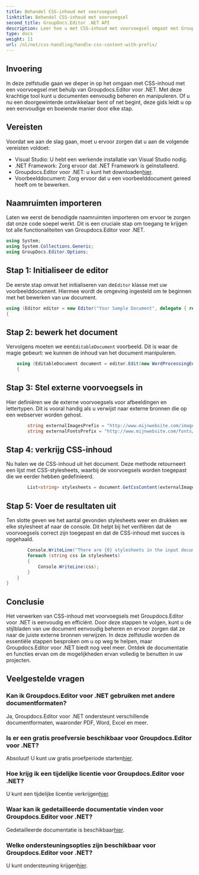 ```yaml
---
title: Behandel CSS-inhoud met voorvoegsel
linktitle: Behandel CSS-inhoud met voorvoegsel
second_title: GroupDocs.Editor .NET API
description: Leer hoe u met CSS-inhoud met voorvoegsel omgaat met Groupdocs.Editor voor .NET in deze gedetailleerde stapsgewijze zelfstudie. Perfect voor ontwikkelaars van alle niveaus.
type: docs
weight: 11
url: /nl/net/css-handling/handle-css-content-with-prefix/
---
```

## Invoering
In deze zelfstudie gaan we dieper in op het omgaan met CSS-inhoud met een voorvoegsel met behulp van Groupdocs.Editor voor .NET. Met deze krachtige tool kunt u documenten eenvoudig beheren en manipuleren. Of u nu een doorgewinterde ontwikkelaar bent of net begint, deze gids leidt u op een eenvoudige en boeiende manier door elke stap.
## Vereisten
Voordat we aan de slag gaan, moet u ervoor zorgen dat u aan de volgende vereisten voldoet:
- Visual Studio: U hebt een werkende installatie van Visual Studio nodig.
- .NET Framework: Zorg ervoor dat .NET Framework is geïnstalleerd.
-  Groupdocs.Editor voor .NET: u kunt het downloaden[hier](https://releases.groupdocs.com/editor/net/).
- Voorbeelddocument: Zorg ervoor dat u een voorbeelddocument gereed heeft om te bewerken.
## Naamruimten importeren
Laten we eerst de benodigde naamruimten importeren om ervoor te zorgen dat onze code soepel werkt. Dit is een cruciale stap om toegang te krijgen tot alle functionaliteiten van Groupdocs.Editor voor .NET.
```csharp
using System;
using System.Collections.Generic;
using GroupDocs.Editor.Options;
```
## Stap 1: Initialiseer de editor
 De eerste stap omvat het initialiseren van de`Editor` klasse met uw voorbeelddocument. Hiermee wordt de omgeving ingesteld om te beginnen met het bewerken van uw document.
```csharp
using (Editor editor = new Editor("Your Sample Document", delegate { return new WordProcessingLoadOptions(); }))
{
```
## Stap 2: bewerk het document
Vervolgens moeten we een`EditableDocument` voorbeeld. Dit is waar de magie gebeurt: we kunnen de inhoud van het document manipuleren.
```csharp
    using (EditableDocument document = editor.Edit(new WordProcessingEditOptions()))
    {
```
## Stap 3: Stel externe voorvoegsels in
Hier definiëren we de externe voorvoegsels voor afbeeldingen en lettertypen. Dit is vooral handig als u verwijst naar externe bronnen die op een webserver worden gehost.
```csharp
        string externalImagesPrefix = "http://www.mijnwebsite.com/images/id=”;
        string externalFontsPrefix = "http://www.mijnwebsite.com/fonts/id=”;
```
## Stap 4: verkrijg CSS-inhoud
Nu halen we de CSS-inhoud uit het document. Deze methode retourneert een lijst met CSS-stylesheets, waarbij de voorvoegsels worden toegepast die we eerder hebben gedefinieerd.
```csharp
        List<string> stylesheets = document.GetCssContent(externalImagesPrefix, externalFontsPrefix);
```
## Stap 5: Voer de resultaten uit
Ten slotte geven we het aantal gevonden stylesheets weer en drukken we elke stylesheet af naar de console. Dit helpt bij het verifiëren dat de voorvoegsels correct zijn toegepast en dat de CSS-inhoud met succes is opgehaald.
```csharp
        Console.WriteLine("There are {0} stylesheets in the input document", stylesheets.Count);
        foreach (string css in stylesheets)
        {
            Console.WriteLine(css);
        }
    }
}
```
## Conclusie
Het verwerken van CSS-inhoud met voorvoegsels met Groupdocs.Editor voor .NET is eenvoudig en efficiënt. Door deze stappen te volgen, kunt u de stijlbladen van uw document eenvoudig beheren en ervoor zorgen dat ze naar de juiste externe bronnen verwijzen. In deze zelfstudie worden de essentiële stappen besproken om u op weg te helpen, maar Groupdocs.Editor voor .NET biedt nog veel meer. Ontdek de documentatie en functies ervan om de mogelijkheden ervan volledig te benutten in uw projecten.
## Veelgestelde vragen
### Kan ik Groupdocs.Editor voor .NET gebruiken met andere documentformaten?
Ja, Groupdocs.Editor voor .NET ondersteunt verschillende documentformaten, waaronder PDF, Word, Excel en meer.
### Is er een gratis proefversie beschikbaar voor Groupdocs.Editor voor .NET?
 Absoluut! U kunt uw gratis proefperiode starten[hier](https://releases.groupdocs.com/).
### Hoe krijg ik een tijdelijke licentie voor Groupdocs.Editor voor .NET?
 U kunt een tijdelijke licentie verkrijgen[hier](https://purchase.groupdocs.com/temporary-license/).
### Waar kan ik gedetailleerde documentatie vinden voor Groupdocs.Editor voor .NET?
 Gedetailleerde documentatie is beschikbaar[hier](https://reference.groupdocs.com/editor/net/).
### Welke ondersteuningsopties zijn beschikbaar voor Groupdocs.Editor voor .NET?
 U kunt ondersteuning krijgen[hier](https://forum.groupdocs.com/c/editor/20).